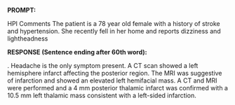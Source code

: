 **PROMPT:**

HPI Comments The patient is a 78 year old female with a history of stroke and hypertension. She recently fell in her home and reports dizziness and lightheadness

**RESPONSE (Sentence ending after 60th word):**

. Headache is the only symptom present. A CT scan showed a left hemisphere infarct affecting the posterior region. The MRI was suggestive of infarction and showed an elevated left hemifacial mass. A CT and MRI were performed and a 4 mm posterior thalamic infarct was confirmed with a 10.5 mm left thalamic mass consistent with a left-sided infarction. 